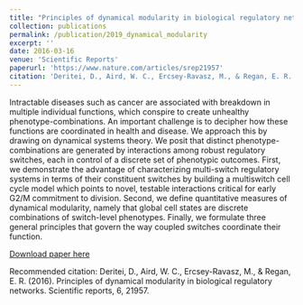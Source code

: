 ```yaml
---
title: "Principles of dynamical modularity in biological regulatory networks"
collection: publications
permalink: /publication/2019_dynamical_modularity
excerpt: ''
date: 2016-03-16
venue: 'Scientific Reports'
paperurl: 'https://www.nature.com/articles/srep21957'
citation: 'Deritei, D., Aird, W. C., Ercsey-Ravasz, M., & Regan, E. R. (2016). Principles of dynamical modularity in biological regulatory networks. Scientific reports, 6, 21957.'
---
```

Intractable diseases such as cancer are associated with breakdown in multiple individual functions, which conspire to create unhealthy phenotype-combinations. An important challenge is to decipher how these functions are coordinated in health and disease. We approach this by drawing on dynamical systems theory. We posit that distinct phenotype-combinations are generated by interactions among robust regulatory switches, each in control of a discrete set of phenotypic outcomes. First, we demonstrate the advantage of characterizing multi-switch regulatory systems in terms of their constituent switches by building a multiswitch cell cycle model which points to novel, testable interactions critical for early G2/M commitment to division. Second, we define quantitative measures of dynamical modularity, namely that global cell states are discrete combinations of switch-level phenotypes. Finally, we formulate three general principles that govern the way coupled switches coordinate their function.

[Download paper here](https://www.nature.com/articles/srep21957.pdf)

Recommended citation: Deritei, D., Aird, W. C., Ercsey-Ravasz, M., & Regan, E. R. (2016). Principles of dynamical modularity in biological regulatory networks. Scientific reports, 6, 21957.
